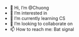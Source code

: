 - 👋 Hi, I’m @Chuong
- 👀 I’m interested in 
- 🌱 I’m currently learning CS
- 💞️ I’m looking to collaborate on 
- 📫 How to reach me: Bat signal

<!---
chuongdks/chuongdks is a ✨ special ✨ repository because its `README.md` (this file) appears on your GitHub profile.
You can click the Preview link to take a look at your changes.
--->
